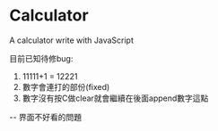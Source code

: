 # Calculator
A calculator write with JavaScript

目前已知待修bug:
1. 11111+1 = 12221
2. 數字會連打的部份(fixed)
3. 數字沒有按C做clear就會繼續在後面append數字這點

-- 界面不好看的問題
